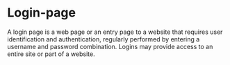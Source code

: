 # Login-page

A login page is a web page or an entry page to a website that requires user identification and authentication, regularly performed by 
entering a username and password combination. Logins may provide access to an entire site or part of a website.

